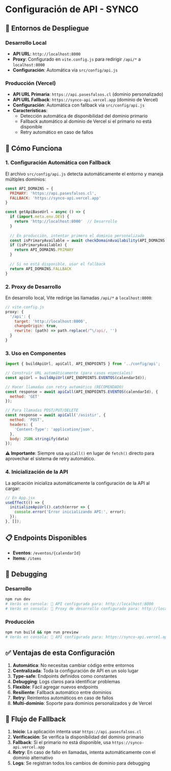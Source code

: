 # Configuración de API - SYNCO

## 🚀 Entornos de Despliegue

### Desarrollo Local
- **API URL**: `http://localhost:8000`
- **Proxy**: Configurado en `vite.config.js` para redirigir `/api/*` a `localhost:8000`
- **Configuración**: Automática via `src/config/api.js`

### Producción (Vercel)
- **API URL Primaria**: `https://api.pasesfalsos.cl` (dominio personalizado)
- **API URL Fallback**: `https://synco-api.vercel.app` (dominio de Vercel)
- **Configuración**: Automática con fallback via `src/config/api.js`
- **Características**: 
  - Detección automática de disponibilidad del dominio primario
  - Fallback automático al dominio de Vercel si el primario no está disponible
  - Retry automático en caso de fallos

## 🔧 Cómo Funciona

### 1. Configuración Automática con Fallback
El archivo `src/config/api.js` detecta automáticamente el entorno y maneja múltiples dominios:
```javascript
const API_DOMAINS = {
  PRIMARY: 'https://api.pasesfalsos.cl',
  FALLBACK: 'https://synco-api.vercel.app'
}

const getApiBaseUrl = async () => {
  if (import.meta.env.DEV) {
    return 'http://localhost:8000'  // Desarrollo
  }
  
  // En producción, intentar primero el dominio personalizado
  const isPrimaryAvailable = await checkDomainAvailability(API_DOMAINS.PRIMARY)
  if (isPrimaryAvailable) {
    return API_DOMAINS.PRIMARY
  }
  
  // Si no está disponible, usar el fallback
  return API_DOMAINS.FALLBACK
}
```

### 2. Proxy de Desarrollo
En desarrollo local, Vite redirige las llamadas `/api/*` a `localhost:8000`:
```javascript
// vite.config.js
proxy: {
  '/api': {
    target: 'http://localhost:8000',
    changeOrigin: true,
    rewrite: (path) => path.replace(/^\/api/, '')
  }
}
```

### 3. Uso en Componentes
```javascript
import { buildApiUrl, apiCall, API_ENDPOINTS } from '../config/api';

// Construir URL automáticamente (para casos especiales)
const apiUrl = buildApiUrl(API_ENDPOINTS.EVENTOS(calendarId));

// Hacer llamadas con retry automático (RECOMENDADO)
const response = await apiCall(API_ENDPOINTS.EVENTOS(calendarId), {
  method: 'GET'
});

// Para llamadas POST/PUT/DELETE
const response = await apiCall('/asistir', {
  method: 'POST',
  headers: {
    'Content-Type': 'application/json',
  },
  body: JSON.stringify(data)
});
```

**⚠️ Importante**: Siempre usa `apiCall()` en lugar de `fetch()` directo para aprovechar el sistema de retry automático.

### 4. Inicialización de la API
La aplicación inicializa automáticamente la configuración de la API al cargar:
```javascript
// En App.jsx
useEffect(() => {
  initializeApiUrl().catch(error => {
    console.error('Error inicializando API:', error);
  });
}, []);
```

## 📋 Endpoints Disponibles

- **Eventos**: `/eventos/{calendarId}`
- **Items**: `/items`

## 🐛 Debugging

### Desarrollo
```bash
npm run dev
# Verás en consola: 🔗 API configurada para: http://localhost:8000
# Verás en consola: 🔄 Proxy de desarrollo configurado para: http://localhost:8000
```

### Producción
```bash
npm run build && npm run preview
# Verás en consola: 🔗 API configurada para: https://synco-api.vercel.app
```

## ✅ Ventajas de esta Configuración

1. **Automática**: No necesitas cambiar código entre entornos
2. **Centralizada**: Toda la configuración de API en un solo lugar
3. **Type-safe**: Endpoints definidos como constantes
4. **Debugging**: Logs claros para identificar problemas
5. **Flexible**: Fácil agregar nuevos endpoints
6. **Resiliente**: Fallback automático entre dominios
7. **Retry**: Reintentos automáticos en caso de fallos
8. **Multi-dominio**: Soporte para dominios personalizados y de Vercel

## 🔄 Flujo de Fallback

1. **Inicio**: La aplicación intenta usar `https://api.pasesfalsos.cl`
2. **Verificación**: Se verifica la disponibilidad del dominio primario
3. **Fallback**: Si el primario no está disponible, usa `https://synco-api.vercel.app`
4. **Retry**: En caso de fallo en llamadas, intenta automáticamente con el dominio alternativo
5. **Logs**: Se registran todos los cambios de dominio para debugging
